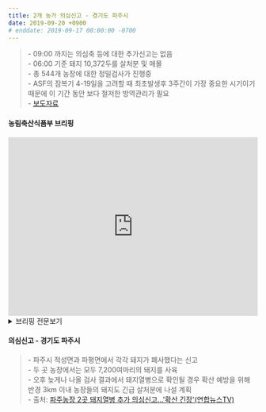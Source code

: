 ```yaml
---
title: 2개 농가 의심신고 - 경기도 파주시
date: 2019-09-20 +0900
# enddate: 2019-09-17 00:00:00 -0700
---
```

> \- 09:00 까지는 의심축 등에 대한 추가신고는 없음  
> \- 06:00 기준 돼지 10,372두를 살처분 및 매몰  
> \- 총 544개 농장에 대한 정밀검사가 진행중  
> \- ASF의 잠복기 4-19일을 고려할 때 최초발생후 3주간이 가장 중요한 시기이기 때문에 이 기간 동안 보다 철저한 방역관리가 필요  
> \- [보도자료](http://www.mafra.go.kr/FMD-AI/2095/subview.do?enc=Zm5jdDF8QEB8JTJGYmJzJTJGRk1ELUFJJTJGMzU0JTJGMzIxMzc0JTJGYXJ0Y2xWaWV3LmRvJTNG)

#### 농림축산식품부 브리핑
<iframe width="100%" height="360" src="https://www.youtube.com/embed/5CCSpUIFylo" frameborder="0" allow="accelerometer; autoplay; encrypted-media; gyroscope; picture-in-picture" allowfullscreen></iframe>

<details>
<summary>브리핑 전문보기</summary>
<div markdown="1">

농림축산식품부는 지난 9월 16일 파주, 17일 연천소재 돼지농가에서 의심축 신고가 접수되고 ASF로 순차 확진된 이후, 오늘 9시 현재까지는 의심축 등에 대한 추가신고는 없습니다. 

오늘 6시 기준 돼지 10,372두를 살처분, 매몰 하였습니다. 파주발생농장은 9월 18일, 예방적 살처분하는 가족 농장 2개소는 어제까지 모두 완료하였습니다. 연천 발생농장 관련 예방적 살처분하는 농장 3개소 중 2개소는 살처분을 완료하였으며, 발생농장은 오늘 오전까지 완료할 예정이고 나머지 1개소는 조속히 마무리할 계획입니다. ASF 전파 여부를 확인하기 위해 발생농장 등 4개소의 반경 내에 있는 107개 농장과 차량 역학 437개 농장 등 총 544개 농장에 대한 정밀검사가 진행중입니다. 어제 오후 4시 기준 총 104개 농장에서 채혈되어 총 56개 농장에 대한 검사가 완료되었으며 모두 음성으로 판명되었습니다. 농식품부는 544개 농장 뿐만 아니라 ASF발생 위험이 높은 특별관리지역 등 전국 취약지역 돼지농장 1,494개소를 대상으로 어제 정밀검사를 추진하였으며 10월 4일까지 완료할 계획입니다. 금번 ASF 방역 상황에서 다수 농장과 교류가 잦은 특성이 있어 관리를 강화할 필요가 있는 축산관련 사업장을 대상으로는 오늘부터 일제점검을 추진할 계획입니다. 차량용 소독기 등 방역 시설은 물론 ASF에 유효한 소독약 사용과 희석배수 준수 여부 등도 확인할 계획입니다. 

한편 어제 6시 30분 부로 일시이동중지 명령이 해제되면서 일부 공판장을 제외하고는 대다수의 도매시장에서 돼지고기 경매가 이루어진 것으로 파악되었습니다. 일부 경매 물량이 미미한 것도 있었습니다만 대부분 경매가 원활하게 이루어 지면서 돼지고기 도매가격은 전일보다 6% 하락한 5,828원/kg을 기록하였습니다. 오늘부터는 대부분의 도매시장이 정상적으로 운영되고 경매가 어제보다 활기를 띌 것으로 예상되는 등 돼지고기 가격도 점차 안정될 것으로 예상됩니다. 

끝으로 ASF의 잠복기 4 내지 19일을 고려할 때 최초발생후 3주간이 가장 중요한 시기이기 때문에 이 기간 동안 보다 철저한 방역관리가 필요하다고 봅니다. 첫째, 농가에서는 소독이 가장 기본적이기 때문에 철저히 소독을 해주시기를 부탁을 드리겠습니다. 둘째, 차량 사람 가축 등의 출입통제와 멧돼지와의 접촉 차단을 철저히 해주시기 바랍니다. 셋째, 지자체에서 관내 농장과 도축장등 축산관련 시설에서 소독 등 방역이행 상황을 꼼꼼하게 점검하여 빈틈이 없도록 관리해 주시길 바랍니다. 이상으로 브리핑을 마치겠습니다.

</div>
</details>

#### 의심신고 - 경기도 파주시
> \- 파주시 적성면과 파평면에서 각각 돼지가 폐사했다는 신고  
> \- 두 곳 농장에서는 모두 7,200여마리의 돼지를 사육  
> \- 오후 늦게나 나올 검사 결과에서 돼지열병으로 확인될 경우 확산 예방을 위해 반경 3km 이내 농장들의 돼지도 긴급 살처분에 나설 계획  
> \- 출처: [파주농장 2곳 돼지열병 추가 의심신고…'확산 긴장'(연합뉴스TV)](https://www.yonhapnewstv.co.kr/news/MYH20190920009500038?did=1825m)  